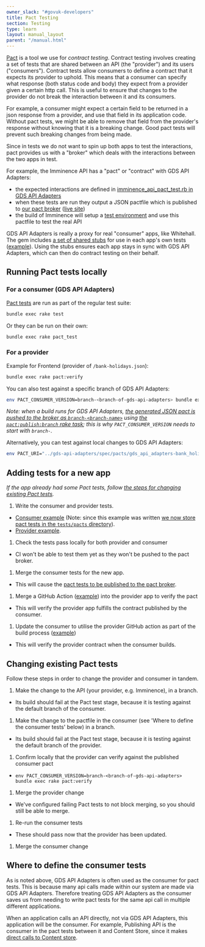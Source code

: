 ```yaml
---
owner_slack: "#govuk-developers"
title: Pact Testing
section: Testing
type: learn
layout: manual_layout
parent: "/manual.html"
---
```


[Pact](https://docs.pact.io/) is a tool we use for *contract testing*. Contract testing involves creating a set of tests that are shared between an API (the "provider") and its users ("consumers"). Contract tests allow consumers to define a contract that it expects its provider to uphold. This means that a consumer can specify what response (both status code and body) they expect from a provider given a certain http call.
This is useful to ensure that changes to the provider do not break the interaction between it and its consumers.

For example, a consumer might expect a certain field to be returned in a json response from a provider, and use that field in its application code. Without pact tests, we might be able to remove that field from the provider's response without knowing that it is a breaking change. Good pact tests will prevent such breaking changes from being made.

Since in tests we do not want to spin up both apps to test the interactions, pact provides us with a "broker" which deals with the interactions between the two apps in test.

For example, the Imminence API has a "pact" or "contract" with GDS API Adapters:

- the expected interactions are defined in [imminence_api_pact_test.rb in GDS API Adapters](https://github.com/alphagov/gds-api-adapters/blob/main/test/pacts/imminence_api_pact_test.rb)
- when these tests are run they output a JSON pactfile which is published to [our pact broker](https://github.com/alphagov/govuk-pact-broker) ([live site](https://pact-broker.cloudapps.digital/))
- the build of Imminence will setup a [test environment](https://github.com/alphagov/imminence/blob/9a4801da9d58be0af886d9095328894aac56917c/spec/service_consumers/pact_helper.rb) and use this pactfile to test the real API

GDS API Adapters is really a proxy for real "consumer" apps, like Whitehall. The gem includes [a set of shared stubs](https://github.com/alphagov/gds-api-adapters/tree/master/lib/gds_api/test_helpers) for use in each app's own tests ([example](https://github.com/alphagov/contacts-admin/blob/e935fa54bf71c0063bb92faeaf8a27d1618e00ee/spec/interactors/admin/clone_contact_spec.rb#L11)). Using the stubs ensures each app stays in sync with GDS API Adapters, which can then do contract testing on their behalf.

## Running Pact tests locally

### For a consumer (GDS API Adapters)

[Pact tests](https://github.com/alphagov/gds-api-adapters/tree/main/test/pacts) are run as part of the regular test suite:

```sh
bundle exec rake test
```

Or they can be run on their own:

```sh
bundle exec rake pact_test
```

### For a provider

Example for Frontend (provider of `/bank-holidays.json`):

```sh
bundle exec rake pact:verify
```

You can also test against a specific branch of GDS API Adapters:

```sh
env PACT_CONSUMER_VERSION=branch-<branch-of-gds-api-adapters> bundle exec rake pact:verify
```

_Note: when a build runs for GDS API Adapters, [the generated JSON pact is pushed to the broker as `branch-<branch-name>`](https://github.com/alphagov/gds-api-adapters/blob/bcc8e58eccf69dd37657d13156cbe11c07535844/.github/workflows/ci.yml#L37-L51) using [the `pact:publish:branch` rake task](https://github.com/alphagov/gds-api-adapters/blob/59cf7dbcf6b70a6d7ef68b3ed8b05b83cb40ecf2/Rakefile#L26); this is why `PACT_CONSUMER_VERSION` needs to start with `branch-`._

Alternatively, you can test against local changes to GDS API Adapters:

```sh
env PACT_URI="../gds-api-adapters/spec/pacts/gds_api_adapters-bank_holidays_api.json" bundle exec rake pact:verify
```

## Adding tests for a new app

_If the app already had some Pact tests, follow [the steps for changing existing Pact tests](#changing-existing-pact-tests)._

1. Write the consumer and provider tests.
  - [Consumer example](https://github.com/alphagov/gds-api-adapters/pull/1066) (Note: since this example was written [we now store pact tests in the `tests/pacts` directory](https://github.com/alphagov/gds-api-adapters/blob/main/test/pacts)).
  - [Provider example](https://github.com/alphagov/imminence/pull/644).

1. Check the tests pass locally for both provider and consumer
  - CI won't be able to test them yet as they won't be pushed to the pact broker.

1. Merge the consumer tests for the new app.
  - This will cause the [pact tests to be published to the pact broker](https://github.com/alphagov/gds-api-adapters/blob/bcc8e58eccf69dd37657d13156cbe11c07535844/.github/workflows/ci.yml#L37-L51).

1. Merge a GitHub Action ([example](https://github.com/alphagov/asset-manager/blob/7311e5dae03496bde88b4eebf7104ea162603681/.github/workflows/pact-verify.yml)) into the provider app to verify the pact
  - This will verify the provider app fulfills the contract published by the consumer.

1. Update the consumer to utilise the provider GitHub action as part of the build process ([example](https://github.com/alphagov/gds-api-adapters/blob/bcc8e58eccf69dd37657d13156cbe11c07535844/.github/workflows/ci.yml#L101-L117))
  - This will verify the provider contract when the consumer builds.

## Changing existing Pact tests

Follow these steps in order to change the provider and consumer in tandem.

1. Make the change to the API (your provider, e.g. Imminence), in a branch.
  - Its build should fail at the Pact test stage, because it is testing against the default branch of the consumer.

1. Make the change to the pactfile in the consumer (see 'Where to define the consumer tests' below) in a branch.
  - Its build should fail at the Pact test stage, because it is testing against the default branch of the provider.

1. Confirm locally that the provider can verify against the published consumer pact
  - `env PACT_CONSUMER_VERSION=branch-<branch-of-gds-api-adapters> bundle exec rake pact:verify`

1. Merge the provider change
  - We've configured failing Pact tests to not block merging, so you should still be able to merge.

1. Re-run the consumer tests
  - These should pass now that the provider has been updated.

1. Merge the consumer change

## Where to define the consumer tests

As is noted above, GDS API Adapters is often used as the consumer for pact tests. This is because many api calls made within our system are made
via GDS API Adapters. Therefore treating GDS API Adapters as the consumer saves us from needing to write pact tests for the same api call in multiple
different applications.

When an application calls an API directly, not via GDS API Adapters, this application will be the consumer. For example, Publishing API
is the consumer in the pact tests between it and Content Store, since it makes [direct calls to Content store](https://github.com/alphagov/publishing-api/blob/main/app/adapters/content_store.rb).
